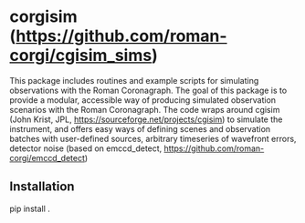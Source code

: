 # corgisim (https://github.com/roman-corgi/cgisim_sims)
This package includes routines and example scripts for simulating observations with the Roman Coronagraph.
The goal of this package is to provide a modular, accessible way of producing simulated observation scenarios with the Roman Coronagraph.
The code wraps around cgisim (John Krist, JPL, https://sourceforge.net/projects/cgisim) to simulate the instrument, and offers easy ways of defining scenes and observation batches with user-defined sources, arbitrary timeseries of wavefront errors, detector noise (based on emccd_detect, https://github.com/roman-corgi/emccd_detect) 

## Installation
pip install .
